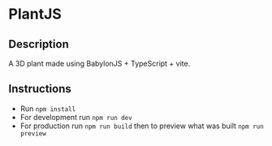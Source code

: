 # PlantJS

## Description

A 3D plant made using BabylonJS + TypeScript + vite.

## Instructions

- Run `npm install`
- For development run `npm run dev`
- For production run `npm run build` then to preview what was built `npm run preview`
